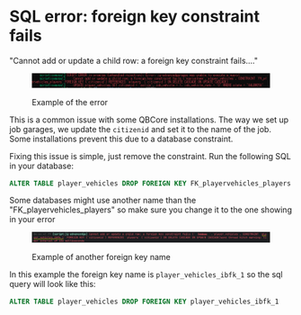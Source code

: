 # SQL error: foreign key constraint fails

"Cannot add or update a child row: a foreign key constraint fails...."

<figure><img src="../../.gitbook/assets/image (19).png" alt=""><figcaption><p>Example of the error</p></figcaption></figure>

This is a common issue with some QBCore installations. The way we set up job garages, we update the `citizenid` and set it to the name of the job. Some installations prevent this due to a database constraint.

Fixing this issue is simple, just remove the constraint. Run the following SQL in your database:

```sql
ALTER TABLE player_vehicles DROP FOREIGN KEY FK_playervehicles_players
```

Some databases might use another name than the "FK\_playervehicles\_players" so make sure you change it to the one showing in your error

<figure><img src="../../.gitbook/assets/image (34).png" alt=""><figcaption><p>Example of another foreign key name</p></figcaption></figure>

In this example the foreign key name is `player_vehicles_ibfk_1` so the sql query will look like this:

```sql
ALTER TABLE player_vehicles DROP FOREIGN KEY player_vehicles_ibfk_1
```
